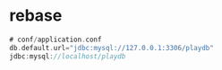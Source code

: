 # rebase
```scala
# conf/application.conf
db.default.url="jdbc:mysql://127.0.0.1:3306/playdb"
jdbc:mysql://localhost/playdb
```
